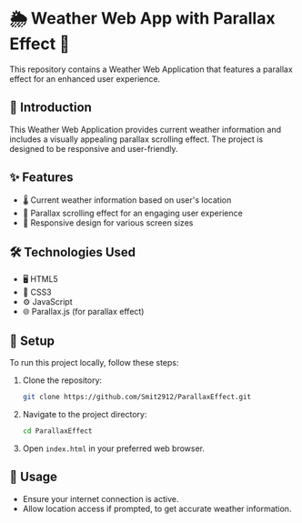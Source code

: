 # 🌦️ Weather Web App with Parallax Effect 🌟

This repository contains a Weather Web Application that features a parallax effect for an enhanced user experience.

## 🌟 Introduction
This Weather Web Application provides current weather information and includes a visually appealing parallax scrolling effect. The project is designed to be responsive and user-friendly.

## ✨ Features
- 🌡️ Current weather information based on user's location
- 🎨 Parallax scrolling effect for an engaging user experience
- 📱 Responsive design for various screen sizes

## 🛠️ Technologies Used
- 🖥️ HTML5
- 🎨 CSS3
- ⚙️ JavaScript
- 🌐 Parallax.js (for parallax effect)

## 📝 Setup
To run this project locally, follow these steps:

1. Clone the repository:
    ```bash
    git clone https://github.com/Smit2912/ParallaxEffect.git
    ```
2. Navigate to the project directory:
    ```bash
    cd ParallaxEffect
    ```
3. Open `index.html` in your preferred web browser.

## 🚀 Usage
- Ensure your internet connection is active.
- Allow location access if prompted, to get accurate weather information.